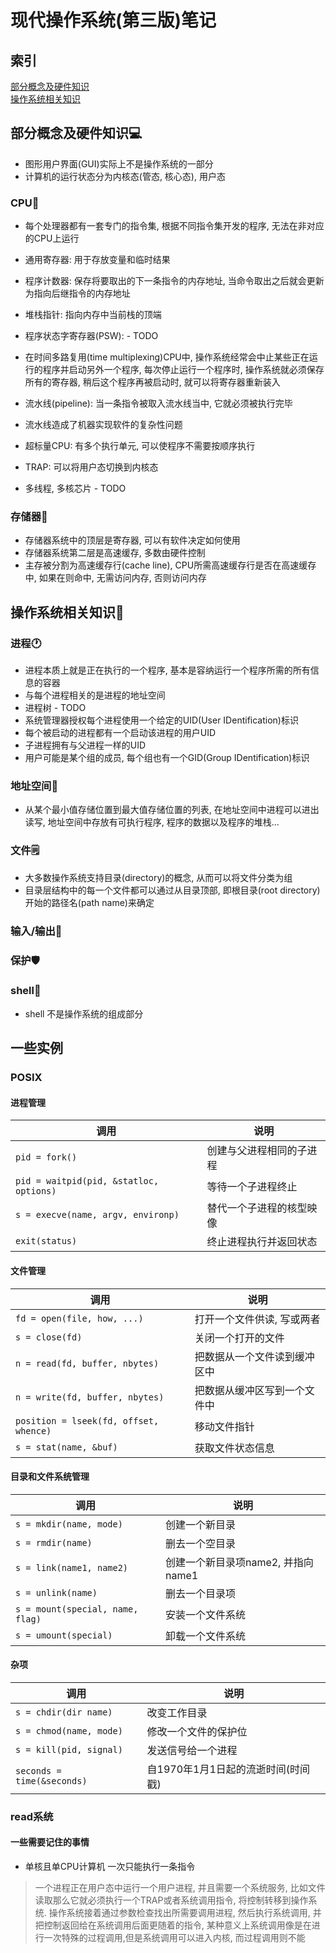 # 现代操作系统(第三版)笔记
## 索引
[部分概念及硬件知识](#部分概念及硬件知识)  
[操作系统相关知识](#操作系统相关知识)

## 部分概念及硬件知识:computer:
* 图形用户界面(GUI)实际上不是操作系统的一部分
* 计算机的运行状态分为内核态(管态, 核心态), 用户态

### CPU:black_square_button:
* 每个处理器都有一套专门的指令集, 根据不同指令集开发的程序, 无法在非对应的CPU上运行
* 通用寄存器: 用于存放变量和临时结果
* 程序计数器: 保存将要取出的下一条指令的内存地址, 当命令取出之后就会更新为指向后继指令的内存地址
* 堆栈指针: 指向内存中当前栈的顶端
* 程序状态字寄存器(PSW): - TODO
* 在时间多路复用(time multiplexing)CPU中, 操作系统经常会中止某些正在运行的程序并启动另外一个程序, 每次停止运行一个程序时, 操作系统就必须保存所有的寄存器, 稍后这个程序再被启动时, 就可以将寄存器重新装入

* 流水线(pipeline): 当一条指令被取入流水线当中, 它就必须被执行完毕
* 流水线造成了机器实现软件的复杂性问题
* 超标量CPU: 有多个执行单元, 可以使程序不需要按顺序执行
* TRAP: 可以将用户态切换到内核态
* 多线程, 多核芯片 - TODO

### 存储器:floppy_disk:
* 存储器系统中的顶层是寄存器, 可以有软件决定如何使用
* 存储器系统第二层是高速缓存, 多数由硬件控制
* 主存被分割为高速缓存行(cache line), CPU所需高速缓存行是否在高速缓存中, 如果在则命中, 无需访问内存, 否则访问内存

## 操作系统相关知识:penguin:
### 进程:clock1:
* 进程本质上就是正在执行的一个程序, 基本是容纳运行一个程序所需的所有信息的容器
* 与每个进程相关的是进程的地址空间
* 进程树 - TODO
* 系统管理器授权每个进程使用一个给定的UID(User IDentification)标识
* 每个被启动的进程都有一个启动该进程的用户UID
* 子进程拥有与父进程一样的UID
* 用户可能是某个组的成员, 每个组也有一个GID(Group IDentification)标识

### 地址空间:symbols:
* 从某个最小值存储位置到最大值存储位置的列表, 在地址空间中进程可以进出读写, 地址空间中存放有可执行程序, 程序的数据以及程序的堆栈...

### 文件:spiral_notepad:
* 大多数操作系统支持目录(directory)的概念, 从而可以将文件分类为组
* 目录层结构中的每一个文件都可以通过从目录顶部, 即根目录(root directory)开始的路径名(path name)来确定

### 输入/输出:repeat:
### 保护:shield:
### shell:shell:
* shell 不是操作系统的组成部分

## 一些实例
### POSIX

#### 进程管理

|调用|说明|
|---|---|
|`pid = fork()`|创建与父进程相同的子进程|
|`pid = waitpid(pid, &statloc, options)`|等待一个子进程终止|
|`s = execve(name, argv, environp)`|替代一个子进程的核型映像|
|`exit(status)`|终止进程执行并返回状态|

#### 文件管理

|调用|说明|
|---|---|
|`fd = open(file, how, ...)`|打开一个文件供读, 写或两者|
|`s = close(fd)`|关闭一个打开的文件|
|`n = read(fd, buffer, nbytes)`|把数据从一个文件读到缓冲区中|
|`n = write(fd, buffer, nbytes)`|把数据从缓冲区写到一个文件中|
|`position = lseek(fd, offset, whence)`|移动文件指针|
|`s = stat(name, &buf)`|获取文件状态信息|

#### 目录和文件系统管理

|调用|说明|
|---|---|
|`s = mkdir(name, mode)`|创建一个新目录|
|`s = rmdir(name)`|删去一个空目录|
|`s = link(name1, name2)`|创建一个新目录项name2, 并指向name1|
|`s = unlink(name)`|删去一个目录项|
|`s = mount(special, name, flag)`|安装一个文件系统|
|`s = umount(special)`|卸载一个文件系统|

#### 杂项

|调用|说明|
|---|---|
|`s = chdir(dir name)`|改变工作目录|
|`s = chmod(name, mode)`|修改一个文件的保护位|
|`s = kill(pid, signal)`|发送信号给一个进程|
|`seconds = time(&seconds)`|自1970年1月1日起的流逝时间(时间戳)|


### read系统
#### 一些需要记住的事情
* 单核且单CPU计算机 一次只能执行一条指令
> 一个进程正在用户态中运行一个用户进程, 并且需要一个系统服务, 比如文件读取那么它就必须执行一个TRAP或者系统调用指令, 将控制转移到操作系统. 操作系统接着通过参数检查找出所需要调用进程, 然后执行系统调用, 并把控制返回给在系统调用后面更随着的指令, 某种意义上系统调用像是在进行一次特殊的过程调用,但是系统调用可以进入内核, 而过程调用则不能

